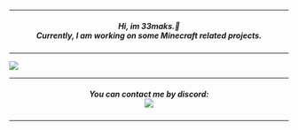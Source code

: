 
---

<h5 align="center">
Hi, im 33maks.👋 <br>
Currently, I am working on some Minecraft related projects. 
</h5>

---

<img src="https://github-readme-stats.vercel.app/api?username=33maks&theme=merko&show_icons=true)">

---

<h5 align="center">
You can contact me by discord: <br>
<img src="https://dcbadge.vercel.app/api/shield/724955603356614757">
</h5>

---
